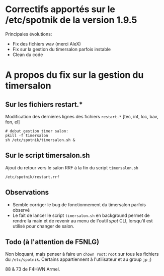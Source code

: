 # Correctifs apportés sur le /etc/spotnik de la version 1.9.5

Principales évolutions:

- Fix des fichiers wav (merci AleX)
- Fix sur la gestion du timersalon parfois instable
- Clean du code

# A propos du fix sur la gestion du timersalon

## Sur les fichiers restart.*

Modification des dernières lignes des fichiers `restart.*` [tec, int, loc, bav, fon, el]

```
# debut gestion timer salon:
pkill -f timersalon
sh /etc/spotnik/timersalon.sh &
```

## Sur le script timersalon.sh

Ajout du retour vers le salon RRF à la fin du script `timersalon.sh`

```
/etc/spotnik/restart.rrf
```

## Observations

- Semble corriger le bug de fonctionnement du timersalon parfois observé
- Le fait de lancer le script `timersalon.sh` en background permet de rendre la main et de revenir au menu de l'outil _spot_ CLI, lorsqu'il est utilisé pour changer de salon.

## Todo (à l'attention de F5NLG)

Non bloquant, mais penser à faire un `chown root:root` sur tous les fichiers du `/etc/spotnik`. Certains appartiennent à l'utilisateur et au group `jp` ;)

88 & 73 de F4HWN Armel.
